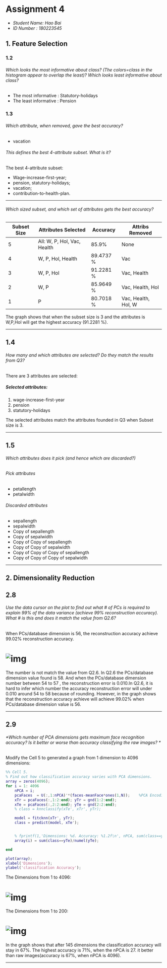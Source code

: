 # Assignment 4

 - *Student Name: Hao Bai*
 - *ID Number : 180223545*

## 1. Feature Selection


### 1.2
###### Which looks the most informative about class? (The colors=class in the histogram appear to overlap the least)? Which looks least informative about class?

 - The most informative : Statutory-holidays
 - The least informative : Pension

### 1.3
###### Which attribute, when removed, gave the best accuracy?

 - vacation

###### This defines the best 4-attribute subset. What is it?

The best 4-attribute subset:
 - Wage-increase-first-year;
 - pension, statutory-holidays;
 - vacation;
 - contribution-to-health-plan.

---

###### *Which sized subset, and which set of attributes gets the best accuracy?*
Subset Size | Attributes Selected         | Accuracy  | Attribs Removed
----------- | --------------------------- | --------- | -------------------
5           | All: W, P, Hol, Vac, Health | 85.9%     | None
4           | W, P, Hol, Health           | 89.4737 % | Vac
3           | W, P, Hol                   | 91.2281 % | Vac, Health
2           | W, P                        | 85.9649 % | Vac, Health, Hol
1           | P                           | 80.7018 % | Vac, Health, Hol, W

The graph shows that when the subset size is 3 and the attributes is W,P,Hol will get the highest accuracy (91.2281 %).

---
## 1.4
###### *How many and which attributes are selected? Do they match the results from Q3?*

There are 3 attributes are selected:
##### Selected attributes:

1. wage-increase-first-year
2. pension
3. statutory-holidays

The selected attributes match the attributes founded in Q3 when Subset size is 3.

---

## 1.5
###### *Which attributes does it pick (and hence which are discarded?)*

###### Pick attributes

- petallength
- petalwidth

###### Discarded attributes
- sepallength
- sepalwidth
- Copy of sepallength
- Copy of sepalwidth
- Copy of Copy of sepallength
- Copy of Copy of sepalwidth
- Copy of Copy of Copy of sepallength
- Copy of Copy of Copy of sepalwidth


---

## 2. Dimensionality Reduction
## 2.8
###### *Use the data cursor on the plot to find out what # of PCs is required to explain 99% of the data variance (achieve 99% reconstruction accuracy). What # is this and does it match the value from Q2.6?*


When PCs/database dimension is 56, the reconstruction accuracy achieve 99.02% reconstruction accuracy.

# ![img](Lab5/cursorPoint.png)

The number is not match the value from Q2.6\. In Q2.6 the PCs/database dimension value found is 58\. And when the PCs/database dimension number between 54 to 57 , the reconstruction error is 0.010.In Q2.6, it is hard to infer which number the accuracy reconstruction error will under 0.010 around 54 to 58 because of rounding. However, in the graph shows that the reconstruction accuracy achieve will achieve 99.02% when PCs/database dimension value is 56.


---

## 2.9
###### *Which number of PCA dimensions gets maximum face recognition accuracy? Is it better or worse than accuracy classifying the raw images? *

Modify the Cell 5 to generated a graph from 1 dimension to 4096 dimensions:

```matlab
%% Cell 5.
% Find out how classification accuracy varies with PCA dimensions.
array = zeros(4096);
for i = 1: 4096
    nPCA = i;
    pcaFaces  = U(:,1:nPCA)'*(faces-meanFace*ones(1,N));    %PCA Encoding.
    xTr = pcaFaces(:,1:2:end); yTr = gnd(1:2:end);
    xTe = pcaFaces(:,2:2:end); yTe = gnd(2:2:end);
    % class = knnclassify(xTe', xTr', yTr);

    model = fitcknn(xTr', yTr);
    class = predict(model, xTe');


    % fprintf(1,'Dimensions: %d. Accuracy: %1.2f\n', nPCA, sum(class==yTe)/numel(yTe));
    array(i) = sum(class==yTe)/numel(yTe);

end

plot(array);
xlabel('Dimensions');
ylabel('classification Accuracy');
```

The Dimensions from 1 to 4096:

# ![img](Lab5/1to4096.jpg)

The Dimensions from 1 to 200:

# ![img](Lab5/1to200.jpg)

In the graph shows that after 145 dimensions the classification accuracy will stay in 67%. The highest accuracy is 71%, when the nPCA is 27\. it better than raw images(accuracy is 67%, when nPCA is 4096).

---

